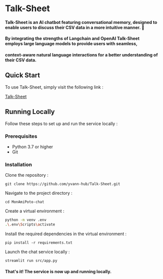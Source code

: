 # Talk-Sheet

#### Talk-Sheet is an AI chatbot featuring conversational memory, designed to enable users to discuss their CSV data in a more intuitive manner. 📄

#### By integrating the strengths of Langchain and OpenAI Talk-Sheet employs large language models to provide users with seamless, 

#### context-aware natural language interactions for a better understanding of their CSV data.

## Quick Start
To use Talk-Sheet, simply visit the following link :

[Talk-Sheet](https://talk-sheet.streamlit.app/)


## Running Locally
Follow these steps to set up and run the service locally :

### Prerequisites
- Python 3.7 or higher
- Git

### Installation
Clone the repository :

`git clone https://github.com/yvann-hub/Talk-Sheet.git`


Navigate to the project directory :

`cd MonAmiPoto-chat`


Create a virtual environment :
```bash
python -m venv .env
.\.env\Scripts\activate
```

Install the required dependencies in the virtual environment :

`pip install -r requirements.txt`


Launch the chat service locally :

`streamlit run src/app.py`

#### That's it! The service is now up and running locally.
